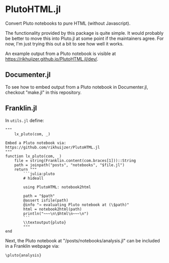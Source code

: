 # PlutoHTML.jl

Convert Pluto notebooks to pure HTML (without Javascript).

The functionality provided by this package is quite simple.
It would probably be better to move this into Pluto.jl at some point if the maintainers agree.
For now, I'm just trying this out a bit to see how well it works.

An example output from a Pluto notebook is visible at <https://rikhuijzer.github.io/PlutoHTML.jl/dev/>.

## Documenter.jl

To see how to embed output from a Pluto notebook in Documenter.jl, checkout "make.jl" in this repository.

## Franklin.jl

In `utils.jl` define:

    """
        lx_pluto(com, _)

    Embed a Pluto notebook via:
    https://github.com/rikhuijzer/PlutoHTML.jl
    """
    function lx_pluto(com, _)
        file = string(Franklin.content(com.braces[1]))::String
        path = joinpath("posts", "notebooks", "$file.jl")
        return """
            ```julia:pluto
            # hideall

            using PlutoHTML: notebook2html

            path = "$path"
            @assert isfile(path)
            @info "→ evaluating Pluto notebook at (\$path)"
            html = notebook2html(path)
            println("~~~\n\$html\n~~~\n")
            ```
            \\textoutput{pluto}
            """
    end

Next, the Pluto notebook at "/posts/notebooks/analysis.jl" can be included in a Franklin webpage via:

```
\pluto{analysis}
```

